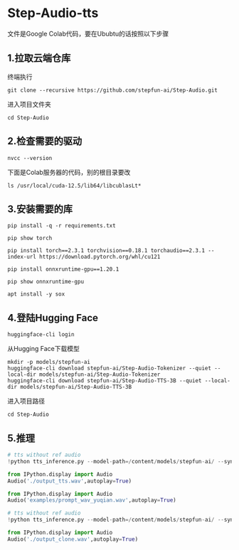 # Step-Audio-tts

文件是Google Colab代码，要在Ububtu的话按照以下步骤

 ## 1.拉取云端仓库
终端执行
```
git clone --recursive https://github.com/stepfun-ai/Step-Audio.git
```

进入项目文件夹
```
cd Step-Audio
```

## 2.检查需要的驱动
```
nvcc --version
```
下面是Colab服务器的代码，别的根目录要改
```
ls /usr/local/cuda-12.5/lib64/libcublasLt*
```

## 3.安装需要的库
```
pip install -q -r requirements.txt
```
```
pip show torch
```
```
pip install torch==2.3.1 torchvision==0.18.1 torchaudio==2.3.1 --index-url https://download.pytorch.org/whl/cu121
```
```
pip install onnxruntime-gpu==1.20.1
```
```
pip show onnxruntime-gpu
```
```
apt install -y sox
```

## 4.登陆Hugging Face
```
huggingface-cli login
```
从Hugging Face下载模型
```
mkdir -p models/stepfun-ai
huggingface-cli download stepfun-ai/Step-Audio-Tokenizer --quiet --local-dir models/stepfun-ai/Step-Audio-Tokenizer
huggingface-cli download stepfun-ai/Step-Audio-TTS-3B --quiet --local-dir models/stepfun-ai/Step-Audio-TTS-3B
```
进入项目路径
```
cd Step-Audio
```

## 5.推理
```Python
# tts without ref audio
!python tts_inference.py --model-path=/content/models/stepfun-ai/ --synthesis-type=tts --output-path=./

from IPython.display import Audio
Audio('./output_tts.wav',autoplay=True)

from IPython.display import Audio
Audio('examples/prompt_wav_yuqian.wav',autoplay=True)

# tts without ref audio
!python tts_inference.py --model-path=/content/models/stepfun-ai/ --synthesis-type=clone --output-path=./

from IPython.display import Audio
Audio('./output_clone.wav',autoplay=True)
```

